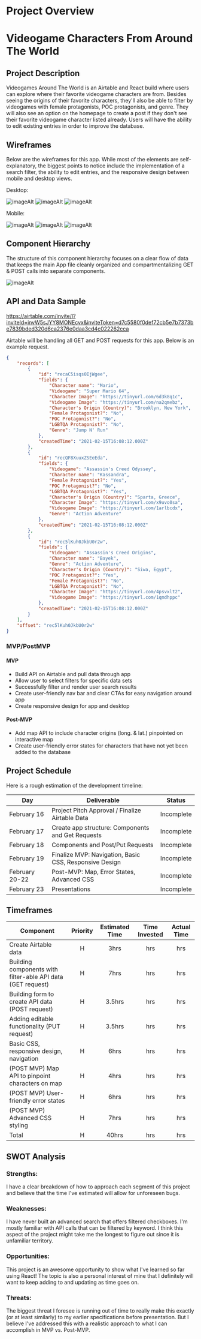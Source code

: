 

# Project Overview

# Videogame Characters From Around The World

## Project Description

Videogames Around The World is an Airtable and React build where users can explore where their favorite videogame characters are from. Besides seeing the origins of their favorite characters, they'll also be able to filter by videogames with female protagonists, POC protagonists, and genre. They will also see an option on the homepage to create a post if they don't see their favorite videogame character listed already. Users will have the ability to edit existing entries in order to improve the database.



## Wireframes

Below are the wireframes for this app. While most of the elements are self-explanatory, the biggest points to notice include the implementation of a search filter, the ability to edit entries, and the responsive design between mobile and desktop views.

Desktop:

![imageAlt](https://i.imgur.com/ereBpfE.png)
![imageAlt](https://i.imgur.com/enlsyrm.png)
![imageAlt](https://i.imgur.com/fagJLz2.png)


Mobile:


![imageAlt](https://i.imgur.com/4Oe5C6e.png?1)
![imageAlt](https://i.imgur.com/5eyYR9i.png?1)
![imageAlt](https://i.imgur.com/LApXr9O.png?1)


<!-- https://wireframe.cc/BkecE8
https://wireframe.cc/7yfW7p
https://wireframe.cc/85Huu8

Mobile:
https://wireframe.cc/akFnDW
https://wireframe.cc/cPIesw
https://wireframe.cc/7z7H7E -->


## Component Hierarchy
The structure of this component hierarchy focuses on a clear flow of data that keeps the main App file cleanly organized and compartmentalizing GET & POST calls into separate components.

![imageAlt](https://imgur.com/E8P8Oic)

## API and Data Sample

https://airtable.com/invite/l?inviteId=invW5sJYY8MONEcvx&inviteToken=d7c5580f0def72cb5e7b7373be7839bded320d6ca2376e0daa3cd4c022262cca

Airtable will be handling all GET and POST requests for this app. Below is an example request.

```json
{
    "records": [
        {
            "id": "recaC5isqs0IjWgee",
            "fields": {
                "Character name": "Mario",
                "Videogame": "Super Mario 64",
                "Character Image": "https://tinyurl.com/6d3k8q1c",
                "Videogame Image": "https://tinyurl.com/na2qmebz",
                "Character's Origin (Country)": "Brooklyn, New York",
                "Female Protagonist?": "No",
                "POC Protagonist?": "No",
                "LGBTQA Protagonist?": "No",
                "Genre": "Jump N' Run"
            },
            "createdTime": "2021-02-15T16:08:12.000Z"
        },
        {
            "id": "recQF8XuuxZSEeEda",
            "fields": {
                "Videogame": "Assassin's Creed Odyssey",
                "Character name": "Kassandra",
                "Female Protagonist?": "Yes",
                "POC Protagonist?": "No",
                "LGBTQA Protagonist?": "Yes",
                "Character's Origin (Country)": "Sparta, Greece",
                "Character Image": "https://tinyurl.com/x9uvo0sa",
                "Videogame Image": "https://tinyurl.com/1arlbcdx",
                "Genre": "Action Adventure"
            },
            "createdTime": "2021-02-15T16:08:12.000Z"
        },
        {
            "id": "rec5lKuh0JkbU0r2w",
            "fields": {
                "Videogame": "Assassin's Creed Origins",
                "Character name": "Bayek",
                "Genre": "Action Adventure",
                "Character's Origin (Country)": "Siwa, Egypt",
                "POC Protagonist?": "Yes",
                "Female Protagonist?": "No",
                "LGBTQA Protagonist?": "No",
                "Character Image": "https://tinyurl.com/4psvxlt2",
                "Videogame Image": "https://tinyurl.com/1qmdhppc"
            },
            "createdTime": "2021-02-15T16:08:12.000Z"
        }
    ],
    "offset": "rec5lKuh0JkbU0r2w"
}
```

### MVP/PostMVP

#### MVP 

- Build API on Airtable and pull data through app
- Allow user to select filters for specific data sets
- Successfully filter and render user search results 
- Create user-friendly nav bar and clear CTAs for easy navigation around app
- Create responsive design for app and desktop

#### Post-MVP  

- Add map API to include character origins (long. & lat.) pinpointed on interactive map
- Create user-friendly error states for characters that have not yet been added to the database

## Project Schedule

Here is a rough estimation of the development timeline:

|  Day | Deliverable | Status
|---|---| ---|
|February 16| Project Pitch Approval / Finalize Airtable Data | Incomplete
|February 17| Create app structure: Components and Get Requests | Incomplete
|February 18| Components and Post/Put Requests | Incomplete
|February 19| Finalize MVP: Navigation, Basic CSS, Responsive Design  | Incomplete
|February 20-22| Post-MVP: Map, Error States, Advanced CSS | Incomplete
|February 23| Presentations | Incomplete

## Timeframes

| Component | Priority | Estimated Time | Time Invested | Actual Time |
| --- | :---: |  :---: | :---: | :---: |
| Create Airtable data | H | 3hrs| hrs | hrs |
| Building components with filter-able API data (GET request) | H | 7hrs| hrs | hrs |
| Building form to create API data (POST request) | H | 3.5hrs| hrs | hrs |
| Adding editable functionality (PUT request) | H | 3.5hrs| hrs | hrs |
| Basic CSS, responsive design, navigation | H | 6hrs| hrs | hrs |
| (POST MVP) Map API to pinpoint characters on map | H | 4hrs| hrs | hrs |
| (POST MVP) User-friendly error states | H | 6hrs| hrs | hrs |
| (POST MVP) Advanced CSS styling | H | 7hrs| hrs | hrs |
| Total | H | 40hrs| hrs | hrs |

## SWOT Analysis

### Strengths:

I have a clear breakdown of how to approach each segment of this project and believe that the time I've estimated will allow for unforeseen bugs. 

### Weaknesses:

I have never built an advanced search that offers filtered checkboxes. I'm mostly familiar with API calls that can be filtered by keyword. I think this aspect of the project might take me the longest to figure out since it is unfamiliar territory.

### Opportunities:

This project is an awesome opportunity to show what I've learned so far using React! The topic is also a personal interest of mine that I definitely will want to keep adding to and updating as time goes on.

### Threats:

The biggest threat I foresee is running out of time to really make this exactly (or at least similarly) to my earlier specifications before presentation. But I believe I've addressed this with a realistic approach to what I can accomplish in MVP vs. Post-MVP.